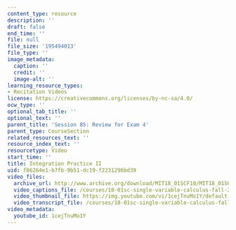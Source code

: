 ```yaml
---
content_type: resource
description: ''
draft: false
end_time: ''
file: null
file_size: '195494013'
file_type: ''
image_metadata:
  caption: ''
  credit: ''
  image-alt: ''
learning_resource_types:
- Recitation Videos
license: https://creativecommons.org/licenses/by-nc-sa/4.0/
ocw_type: ''
optional_tab_title: ''
optional_text: ''
parent_title: 'Session 85: Review for Exam 4'
parent_type: CourseSection
related_resources_text: ''
resource_index_text: ''
resourcetype: Video
start_time: ''
title: Integration Practice II
uid: f86264e1-b7fb-9b51-dc19-f2231296bd39
video_files:
  archive_url: http://www.archive.org/download/MIT18_01SCF10/MIT18_01SCF10Rec_64_300k.mp4
  video_captions_file: /courses/18-01sc-single-variable-calculus-fall-2010/1d7a42c332e95c99b2c2ac23b093ed68_1cejTnuMo1Y.vtt
  video_thumbnail_file: https://img.youtube.com/vi/1cejTnuMo1Y/default.jpg
  video_transcript_file: /courses/18-01sc-single-variable-calculus-fall-2010/d2835649b9952c3b3c0c0aed9956bf70_1cejTnuMo1Y.pdf
video_metadata:
  youtube_id: 1cejTnuMo1Y
---
```

